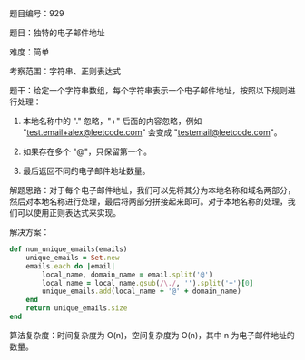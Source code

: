 题目编号：929

题目：独特的电子邮件地址

难度：简单

考察范围：字符串、正则表达式

题干：给定一个字符串数组，每个字符串表示一个电子邮件地址，按照以下规则进行处理：

1. 本地名称中的 "." 忽略，"+" 后面的内容忽略，例如 "test.email+alex@leetcode.com" 会变成 "testemail@leetcode.com"。

2. 如果存在多个 "@"，只保留第一个。

3. 最后返回不同的电子邮件地址数量。

解题思路：对于每个电子邮件地址，我们可以先将其分为本地名称和域名两部分，然后对本地名称进行处理，最后将两部分拼接起来即可。对于本地名称的处理，我们可以使用正则表达式来实现。

解决方案：

```ruby
def num_unique_emails(emails)
    unique_emails = Set.new
    emails.each do |email|
        local_name, domain_name = email.split('@')
        local_name = local_name.gsub(/\./, '').split('+')[0]
        unique_emails.add(local_name + '@' + domain_name)
    end
    return unique_emails.size
end
```

算法复杂度：时间复杂度为 O(n)，空间复杂度为 O(n)，其中 n 为电子邮件地址的数量。